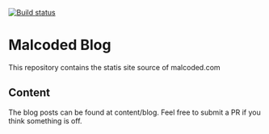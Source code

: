 [![Build status](https://lukasmarx.visualstudio.com/malcoded-blog/_apis/build/status/malcoded-blog-prod)](https://lukasmarx.visualstudio.com/malcoded-blog/_build/latest?definitionId=6)
# Malcoded Blog
This repository contains the statis site source of malcoded.com

## Content
The blog posts can be found at content/blog. Feel free to submit a PR if you think something is off.
